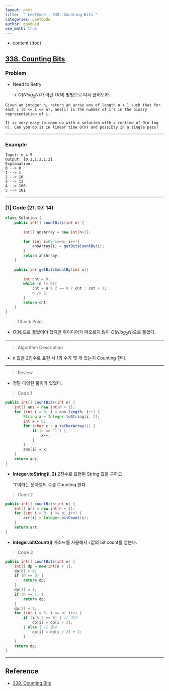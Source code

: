 ```yaml
---
layout: post
title:  " LeetCode : 338. Counting Bits "
categories: LeetCode
author: goodGid
use_math: true
---
```

* content
{:toc}

## [338. Counting Bits](https://leetcode.com/problems/counting-bits/)

### Problem

* Need to Retry

  -> $O(N log_2 N)$가 아닌 $O(N)$ 방법으로 다시 풀어보자.

```
Given an integer n, return an array ans of length n + 1 such that for each i (0 <= i <= n), ans[i] is the number of 1's in the binary representation of i.

It is very easy to come up with a solution with a runtime of O(n log n). Can you do it in linear time O(n) and possibly in a single pass?
```





---

### Example

```
Input: n = 5
Output: [0,1,1,2,1,2]
Explanation:
0 --> 0
1 --> 1
2 --> 10
3 --> 11
4 --> 100
5 --> 101
```

---

### [1] Code (21. 07. 14)

``` java
class Solution {
    public int[] countBits(int n) {
        
        int[] ansArray = new int[n+1];
        
        for (int i=0; i<=n; i++){
            ansArray[i] = getBitsCountBy(i);
        }
        return ansArray;
    }
    
    public int getBitsCountBy(int n){
        
        int cnt = 0;
        while (n != 0){
            cnt = n % 2 == 0 ? cnt : cnt + 1;
            n /= 2;
        }
        return cnt;
    }
}
```

> Check Point

* $O(N)$으로 풀었어야 했지만 아이디어가 떠오르지 않아 $O(N log_2 N)$으로 풀었다.

---

> Algorithm Description

* n 값을 2진수로 표현 시 1의 수가 몇 개 있는지 Counting 한다.

---

> Review

* 정말 다양한 풀이가 있었다.


> Code 1

``` java
public int[] countBits(int n) {
    int[] ans = new int[n + 1];
    for (int i = 0; i < ans.length; i++) {
        String a = Integer.toString(i, 2);
        int x = 0;
        for (char c : a.toCharArray()) {
            if (c == '1') {
                x++;
            }
        }
        ans[i] = x;
    }
    return ans;
}
```

* **Integer.toString(i, 2)** 2진수로 표현된 String 값을 구하고

  '1'이라는 문자열의 수를 Counting 한다.

> Code 2

``` java
public int[] countBits(int n) {
    int[] arr = new int[n + 1];
    for (int i = 0; i <= n; i++) {
        arr[i] = Integer.bitCount(i);
    }
    return arr;
}
```

* **Integer.bitCount(i)** 메소드를 사용해서 i 값의 bit count를 얻는다.

> Code 3

``` java
public int[] countBits(int n) {
    int[] dp = new int[n + 1];
    dp[0] = 0;
    if (n == 0) {
        return dp;
    }
    dp[1] = 1;
    if (n == 1) {
        return dp;
    }
    dp[2] = 1;
    for (int i = 3; i <= n; i++) {
        if (i % 2 == 0) { // 짝수
            dp[i] = dp[i / 2];
        } else { // 홀수
            dp[i] = dp[i / 2] + 1;
        }
    }
    return dp;
}
```

---

## Reference

* [338. Counting Bits](https://leetcode.com/problems/counting-bits/)